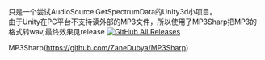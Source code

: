 只是一个尝试AudioSource.GetSpectrumData的Unity3d小项目。  
由于Unity在PC平台不支持读外部的MP3文件，所以使用了MP3Sharp把MP3的格式转wav,最终效果见release <a href="https://github.com/WICNAO/AudioReadable/releases"><img alt="GitHub All Releases" src="https://img.shields.io/github/downloads/WICNAO/AudioReadable/total?style=flat-square"></a>

MP3Sharp(https://github.com/ZaneDubya/MP3Sharp)
 
